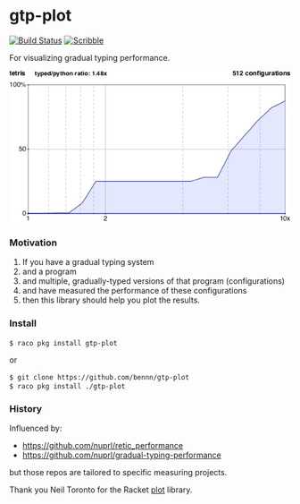 gtp-plot
===
[![Build Status](https://travis-ci.org/bennn/gtp-plot.svg)](https://travis-ci.org/bennn/gtp-plot)
[![Scribble](https://img.shields.io/badge/Docs-Scribble-blue.svg)](http://docs.racket-lang.org/gtp-plot/index.html)

For visualizing gradual typing performance.

![tetris-6.9-performance](example/tetris-6.9.png)


### Motivation

1. If you have a gradual typing system
2. and a program
3. and multiple, gradually-typed versions of that program (configurations)
4. and have measured the performance of these configurations
5. then this library should help you plot the results.


### Install

```
$ raco pkg install gtp-plot
```

or

```
$ git clone https://github.com/bennn/gtp-plot
$ raco pkg install ./gtp-plot
```


### History

Influenced by:
- <https://github.com/nuprl/retic_performance>
- <https://github.com/nuprl/gradual-typing-performance>

but those repos are tailored to specific measuring projects.

Thank you Neil Toronto for the Racket [plot](https://github.com/racket/plot) library.
